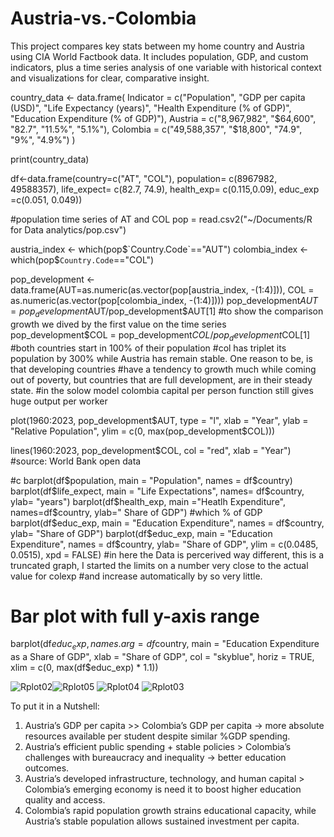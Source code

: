 # Austria-vs.-Colombia
This project compares key stats between my home country and Austria using CIA World Factbook data. It includes population, GDP, and custom indicators, plus a time series analysis of one variable with historical context and visualizations for clear, comparative insight.

country_data <- data.frame(
  Indicator = c("Population", "GDP per capita (USD)", "Life Expectancy (years)",
                "Health Expenditure (% of GDP)", "Education Expenditure (% of GDP)"),
  Austria = c("8,967,982", "$64,600", "82.7", "11.5%", "5.1%"),
  Colombia = c("49,588,357", "$18,800", "74.9", "9%", "4.9%")
)


print(country_data)


df<-data.frame(country=c("AT", "COL"), 
               population= c(8967982, 49588357),
               life_expect= c(82.7, 74.9),
                health_exp= c(0.115,0.09),
                educ_exp =c(0.051, 0.049))

#population time series of AT and COL
pop = read.csv2("~/Documents/R for Data analytics/pop.csv")

austria_index <- which(pop$`Country.Code`=="AUT")
colombia_index <- which(pop$`Country.Code`=="COL")

pop_development <- data.frame(AUT=as.numeric(as.vector(pop[austria_index, -(1:4)])),
                              COL = as.numeric(as.vector(pop[colombia_index, -(1:4)])))
pop_development$AUT = pop_development$AUT/pop_development$AUT[1] #to show the comparison growth we dived by the first value on the time series
pop_development$COL = pop_development$COL/pop_development$COL[1] #both countries start in 100% of their population 
#col has triplet its population by 300% while Austria has remain stable. One reason to be, is that developing countries
#have a tendency to growth much while coming out of poverty, but countries that are full development, are in their steady state. 
#in the solow model colombia capital per person function still gives huge output per worker 

plot(1960:2023, pop_development$AUT, type = "l", xlab = "Year", ylab = "Relative Population", ylim = c(0, max(pop_development$COL)))

lines(1960:2023, pop_development$COL, col = "red", xlab = "Year")
#source: World Bank open data

#c
barplot(df$population, main = "Population", names = df$country)
barplot(df$life_expect, main = "Life Expectations", names= df$country, ylab= "years")
barplot(df$health_exp, main ="Heatlh Expenditure", names=df$country, ylab=" Share of GDP") #which % of GDP
barplot(df$educ_exp, main = "Education Expenditure", names = df$country, ylab= "Share of GDP")
barplot(df$educ_exp, main = "Education Expenditure", names = df$country, ylab= "Share of GDP", ylim = c(0.0485, 0.0515), xpd = FALSE)
#in here the Data is percerived way different, this is a truncated graph,  I started the limits on a number very close to the actual value for colexp
#and increase automatically by so very little.

# Bar plot with full y-axis range
barplot(df$educ_exp,
        names.arg = df$country,
        main = "Education Expenditure as a Share of GDP",
        xlab = "Share of GDP",
        col = "skyblue",
        horiz = TRUE,
        xlim = c(0, max(df$educ_exp) * 1.1)) 



![Rplot02](https://github.com/user-attachments/assets/22c5343a-9158-4792-a065-c60d59770bda)![Rplot05](https://github.com/user-attachments/assets/380290ab-80ac-4323-83bb-8834566b49da)
![Rplot04](https://github.com/user-attachments/assets/8f2b7e62-752d-40ec-b378-e2d8aa46edda)
![Rplot03](https://github.com/user-attachments/assets/2f95fc6d-9112-4e9b-92a3-821908222281)

To put it in a Nutshell: 

1. Austria’s GDP per capita >> Colombia’s GDP per capita → more absolute resources available per student despite similar %GDP spending.
2. Austria’s efficient public spending + stable policies > Colombia’s challenges with bureaucracy and inequality → better education outcomes.
3. Austria’s developed infrastructure, technology, and human capital > Colombia’s emerging economy is need it to boost higher education quality and access.
4. Colombia’s rapid population growth strains educational capacity, while Austria’s stable population allows sustained investment per capita.
